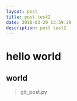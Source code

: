 ```yaml
---
layout: post
title: post test2
date: 2018-03-20 13:59:29
description: post test2
---
```


# hello world
## world

> git_post.py



